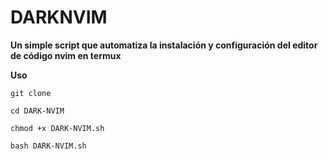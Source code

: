# DARKNVIM
**Un simple script que automatiza la instalación y configuración del editor de código nvim en termux**

**Uso**

`git clone`

`cd DARK-NVIM`

`chmod +x DARK-NVIM.sh`

`bash DARK-NVIM.sh`


